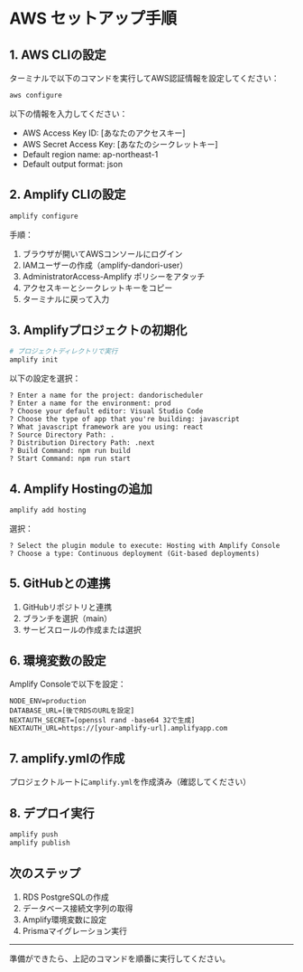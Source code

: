 # AWS セットアップ手順

## 1. AWS CLIの設定

ターミナルで以下のコマンドを実行してAWS認証情報を設定してください：

```bash
aws configure
```

以下の情報を入力してください：
- AWS Access Key ID: [あなたのアクセスキー]
- AWS Secret Access Key: [あなたのシークレットキー]
- Default region name: ap-northeast-1
- Default output format: json

## 2. Amplify CLIの設定

```bash
amplify configure
```

手順：
1. ブラウザが開いてAWSコンソールにログイン
2. IAMユーザーの作成（amplify-dandori-user）
3. AdministratorAccess-Amplify ポリシーをアタッチ
4. アクセスキーとシークレットキーをコピー
5. ターミナルに戻って入力

## 3. Amplifyプロジェクトの初期化

```bash
# プロジェクトディレクトリで実行
amplify init
```

以下の設定を選択：
```
? Enter a name for the project: dandorischeduler
? Enter a name for the environment: prod
? Choose your default editor: Visual Studio Code
? Choose the type of app that you're building: javascript
? What javascript framework are you using: react
? Source Directory Path: .
? Distribution Directory Path: .next
? Build Command: npm run build
? Start Command: npm run start
```

## 4. Amplify Hostingの追加

```bash
amplify add hosting
```

選択：
```
? Select the plugin module to execute: Hosting with Amplify Console
? Choose a type: Continuous deployment (Git-based deployments)
```

## 5. GitHubとの連携

1. GitHubリポジトリと連携
2. ブランチを選択（main）
3. サービスロールの作成または選択

## 6. 環境変数の設定

Amplify Consoleで以下を設定：
```
NODE_ENV=production
DATABASE_URL=[後でRDSのURLを設定]
NEXTAUTH_SECRET=[openssl rand -base64 32で生成]
NEXTAUTH_URL=https://[your-amplify-url].amplifyapp.com
```

## 7. amplify.ymlの作成

プロジェクトルートに`amplify.yml`を作成済み（確認してください）

## 8. デプロイ実行

```bash
amplify push
amplify publish
```

## 次のステップ

1. RDS PostgreSQLの作成
2. データベース接続文字列の取得
3. Amplify環境変数に設定
4. Prismaマイグレーション実行

---

準備ができたら、上記のコマンドを順番に実行してください。